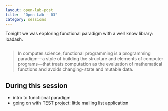 ```yaml
---
layout: open-lab-post
title:  "Open Lab - 03"
category: sessions
---
```


Tonight we was exploring functional paradigm with a well know library: loadash.

<span class="image right"><img src="{{ site.baseurl }}/images/128px-Mad_scientist_transparent_background.svg.png" alt=""></span>

> In computer science, functional programming is a programming paradigm—a style of building the structure and elements of computer programs—that treats computation as the evaluation of mathematical functions and avoids changing-state and mutable data.

## During this session
* intro to functional paradigm
* going on with TEST project: little mailing list application